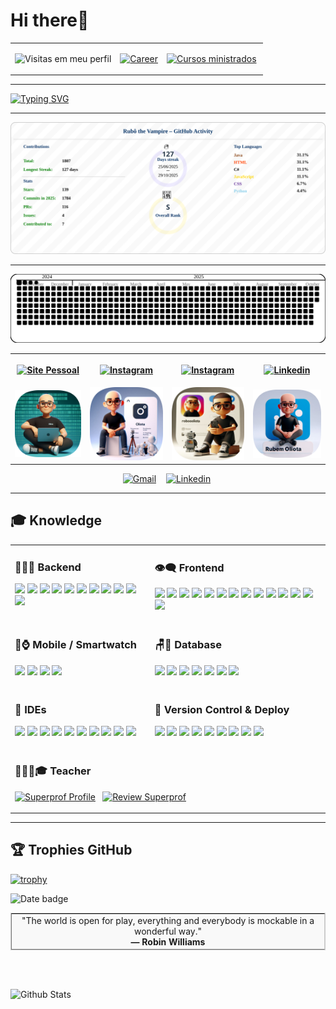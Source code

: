 
# Hi there🥳

 

<table width="100%">
 <tbody style="text-align:center">
 <tr width="100%">
  <td>
   
![Visitas em meu perfil](https://komarev.com/ghpvc/?username=oliota&color=ff0000&label=Welcome+to+my+profile+you+are+visitor+nº:)

  </td>
  
  
  <td>
   
[![Career](https://img.shields.io/badge/dynamic/json?color=blue&label=Career&query=$.years&url=https://oliota.herokuapp.com/career-years&logo=Coveralls)](https://oliota.com/cv)

  </td>
  
  
  <td>
   
[![Cursos ministrados](https://img.shields.io/badge/Courses%20taught-36-green?logo=sqlite&logoColor=white)](https://oliota.com/cursos)&nbsp;

  </td>
 </tr>
 
</tbody>
</table>



---
<!--

<table>
<tbody style="text-align:center">
<tr>
<td>
 
![Oliota's GitHub stats](https://github-readme-stats.vercel.app/api?username=oliota&show_icons=true&theme=vue) 
 
</td>
<td>
 
![Top Langs](https://github-readme-stats.vercel.app/api/top-langs/?username=oliota&layout=compact&theme=vue)  
 
</td>
<td>

![GitHub Streak](https://github-readme-streak-stats.herokuapp.com/?user=oliota&theme=vue) 

</td>
</tr>

</tbody>
</table>

-->
 
[![Typing SVG](https://readme-typing-svg.herokuapp.com/?color=%23f00&width=500&height=80&size=20&multiline=true&lines=Hi,+I'm+Rubem+Oliota;Senior+Software+Engineer+at+KWAN;LISBON+PORTUGAL)](https://git.io/typing-svg)

---



 <!--


<img src="https://heroku-backend-nodejs-fd16668acdd6.herokuapp.com/api/v1/summary-svg?user=oliota" />
<img src="img/summary-svg.svg" alt="drawing"  />

![GitHub Summary](https://heroku-backend-nodejs-fd16668acdd6.herokuapp.com/api/v1/summary-svg?user=oliota)

![GitHub Summary](https://heroku-backend-nodejs-fd16668acdd6.herokuapp.com/api/v1/summary-svg?user=oliota&v=latest)
-->

<!-- summary:start -->
<img src="img/svg/resume/resume_profile.svg" alt="GitHub Summary" />
<!-- updated: 2025-10-29 -->
<!-- summary:end -->





---

![Snake with border](https://raw.githubusercontent.com/oliota/oliota/refs/heads/main/img/svg/snake/snake_updated.svg)

<center>
 


 






   
<table width="100%"> 
        <th>

[![Site Pessoal](https://img.shields.io/badge/-Site_Pessoal-000?style=flat&logo=curl&logoColor=white)](https://www.oliota.com)
</th>
        <th>

[![Instagram](https://img.shields.io/badge/-Oliotaartesanato-ff0000?style=flat&logo=instagram&logoColor=white)](https://www.instagram.com/oliotaartesanato/)
</th>
        <th>

[![Instagram](https://img.shields.io/badge/-roboOLIOTA-ff0000?style=flat&logo=instagram&logoColor=white)](https://www.instagram.com/robooliota/)
</th>
        <th>
        
[![Linkedin](https://img.shields.io/badge/-Linkedin-blue?style=flat&logo=linkedin&logoColor=white)](https://www.linkedin.com/in/rubem-oliota-abb273120/)
</th> 
        <tr>
            <td>
            <a href="https://www.oliota.com"><img src="img/redes_sociais/site_pessoal.png" alt="drawing" width="200"/></a></td>
            <td>
            <a href="https://www.instagram.com/oliotaartesanato/"><img src="img/redes_sociais/site_oliota_artesanato.png" alt="drawing" width="200"/></a></td>
            <td>
            <a href="https://www.instagram.com/robooliota/"><img src="img/redes_sociais/site_robooliota.png" alt="drawing" width="200"/>
</a></td>
            <td>
            <a href="https://www.linkedin.com/in/rubem-oliota-abb273120/">
<img src="img/redes_sociais/site_linkedin.png" alt="drawing" width="200"/></a></td>
        </tr> 
</table>

[![Gmail](https://img.shields.io/badge/-Email-green?style=flat&logo=gmail&logoColor=white)](https://mail.google.com/mail/u/0/?fs=1&to=rubemoliota@gmail.com&su=Contato+-+via+perfil+github&body=Ol%C3%A1+Rubem+Tudo+bem?&tf=cm)&nbsp;
&nbsp;
[![Linkedin](https://img.shields.io/badge/-Buy%20me%20a%20coffee-black?style=flat&logo=java&logoColor=white)](https://www.buymeacoffee.com/oliota/)&nbsp;


</center>
 
<!--
``` javascript
//Fun fact: I once answered the world’s oldest question with a single line of JavaScript
// Which came first, the chicken or the egg?
//Copy , paste and run in browser console
alert("First came the fried eggs, then came the chicken."+[ "🐣","🥚", "🐔", "🐥","🍳"].sort().slice(0,2));

//spoiler First came the fried eggs, then came the chicken.🍳,🐔

```
 -->
 
---

 ## 🎓 Knowledge

<table>
  <tr>
    <td valign="top">
      <h3>👨🏻‍💻 Backend</h3>
      <p>
        <img src="https://img.shields.io/badge/-Java-black?style=flat&logo=Java">
        <img src="https://img.shields.io/badge/-C-black?style=flat&logo=C&logoColor=white">
        <img src="https://img.shields.io/badge/-C%23-black?style=flat&logo=C+sharp&logoColor=white">
        <img src="https://img.shields.io/badge/-Delphi-black?style=flat&logo=Delphi&logoColor=ff0000">
        <img src="https://img.shields.io/badge/-Python-black?style=flat&logo=python">
        <img src="https://img.shields.io/badge/-Node.js-black?style=flat&logo=node.js">
        <img src="https://img.shields.io/badge/-Npm-black?style=flat&logo=npm">
        <img src="https://img.shields.io/badge/-Postman-black?style=flat&logo=postman">
        <img src="https://img.shields.io/badge/-Swagger-black?style=flat&logo=Swagger">
        <img src="https://img.shields.io/badge/-cUrl-black?style=flat&logo=cUrl">
        <img src="https://img.shields.io/badge/-Websphere-black?style=flat&logo=ibm">
      </p>
    </td>
    <td valign="top">
      <h3>👁‍🗨 Frontend</h3>
      <p>
        <img src="https://img.shields.io/badge/-HTML-black?style=flat&logo=HTML5">
        <img src="https://img.shields.io/badge/-CSS-black?style=flat&logo=CSS3&logoColor=1572B6">
        <img src="https://img.shields.io/badge/-Sass-black?style=flat&logo=sass">
        <img src="https://img.shields.io/badge/-Markdown-black?style=flat&logo=markdown">
        <img src="https://img.shields.io/badge/-Bootstrap-black?style=flat&logo=bootstrap">
        <img src="https://img.shields.io/badge/-Materialize-black?style=flat&logo=Material-design&logoColor=red">
        <img src="https://img.shields.io/badge/-JavaScript-black?style=flat&logo=javascript">
        <img src="https://img.shields.io/badge/-Json-black?style=flat&logo=json">
        <img src="https://img.shields.io/badge/-Jquery-black?style=flat&logo=jquery">
        <img src="https://img.shields.io/badge/-Typescript-black?style=flat&logo=typescript">
        <img src="https://img.shields.io/badge/-Angular-black?style=flat&logo=angular&logoColor=red">
        <img src="https://img.shields.io/badge/-Vue.js-black?style=flat&logo=vue.js">
        <img src="https://img.shields.io/badge/-React-black?style=flat&logo=react">
        <img src="https://img.shields.io/badge/-CodePen-black?style=flat&logo=CodePen">
      </p>
    </td>
  </tr>

  <tr>
    <td valign="top">
      <h3>📲⌚ Mobile / Smartwatch</h3>
      <p>
        <img src="https://img.shields.io/badge/-Android%20java-black?style=flat&logo=Android&logoColor=green">
        <img src="https://img.shields.io/badge/-Android%20kotlin-black?style=flat&logo=kotlin&logoColor=green">
        <img src="https://img.shields.io/badge/-React%20Native-black?style=flat&logo=react">
        <img src="https://img.shields.io/badge/-IOS.Swift-black?style=flat&logo=Swift">
      </p>
    </td>
    <td valign="top">
      <h3>🪑🎲 Database</h3>
      <p>
        <img src="https://img.shields.io/badge/-MySql-black?style=flat&logo=mysql">
        <img src="https://img.shields.io/badge/-Oracle-black?style=flat&logo=oracle&logoColor=red">
        <img src="https://img.shields.io/badge/-Sqlite-black?style=flat&logo=sqlite">
        <img src="https://img.shields.io/badge/-SqlServer-black?style=flat&logo=microsoft-Sql-Server">
        <img src="https://img.shields.io/badge/-Firebase-black?style=flat&logo=firebase">
        <img src="https://img.shields.io/badge/-PostgreSql-black?style=flat&logo=postgresql">
        <img src="https://img.shields.io/badge/-DB2-black?style=flat&logo=ibm">
      </p>
    </td>
  </tr>

  <tr>
    <td valign="top">
      <h3>🔧 IDEs</h3>
      <p>
        <img src="https://img.shields.io/badge/-Eclipse-black?style=flat&logo=eclipse-ide&logoColor=orange">
        <img src="https://img.shields.io/badge/-Spring%20Tool%20Suite-black?style=flat&logo=Spring&logoColor=green">
        <img src="https://img.shields.io/badge/-Android%20Studio-black?style=flat&logo=Android+Studio&logoColor=green">
        <img src="https://img.shields.io/badge/-Visual%20Studio%20Code-black?style=flat&logo=visual-studio-code&logoColor=007ACC">
        <img src="https://img.shields.io/badge/-Visual%20Studio-black?style=flat&logo=visual-studio&logoColor=purple">
        <img src="https://img.shields.io/badge/-XCode-black?style=flat&logo=xcode">
        <img src="https://img.shields.io/badge/-Intelij-black?style=flat&logo=Jetbrains&logoColor=white">
        <img src="https://img.shields.io/badge/-PyCharm-black?style=flat&logo=Pycharm&logoColor=blue">
        <img src="https://img.shields.io/badge/-VisualG-black?style=flat&logo=v&logoColor=a66321">
        <img src="https://img.shields.io/badge/-Repl.it-black?style=flat&logo=replit">
      </p>
    </td>
    <td valign="top">
      <h3>💾 Version Control & Deploy</h3>
      <p>
        <img src="https://img.shields.io/badge/-Git-black?style=flat&logo=git">
        <img src="https://img.shields.io/badge/-GitHub-black?style=flat&logo=github">
        <img src="https://img.shields.io/badge/-GitLab-black?style=flat&logo=gitlab">
        <img src="https://img.shields.io/badge/-Bitbucket-black?style=flat&logo=bitbucket">
        <img src="https://img.shields.io/badge/-SourceTree-black?style=flat&logo=sourcetree&logoColor=blue">
        <img src="https://img.shields.io/badge/-Heroku-black?style=flat&logo=heroku">
        <img src="https://img.shields.io/badge/-Google%20domains-black?style=flat&logo=google-domains">
        <img src="https://img.shields.io/badge/-Firebase-black?style=flat&logo=firebase">
        <a href="https://play.google.com/store/apps/dev?id=4624325070796601602">
          <img src="https://img.shields.io/badge/-Google%20play-black?style=flat&logo=google-play">
        </a>
      </p>
    </td>
  </tr>

 <tr>
  <td colspan="2" valign="top">
    <h3>👨🏻‍🏫🎓 Teacher</h3>
    <p>
      <a href="https://www.superprof.pt/aprenda-java-javascript-node-angular-html-css-git-varios-niveis-basico-avancado-desvende-segredos.html"><img src="https://img.shields.io/badge/Superprof-Profile-blue?style=flat&logo=superprof&logoColor=white" alt="Superprof Profile"></a>
      &nbsp;
      <a href="https://www.superprof.pt/ir/30133358-424cd8"><img src="https://img.shields.io/badge/Superprof-Rate-green?style=flat&logo=superprof&logoColor=white" alt="Review Superprof"></a>
    </p>
  </td>
</tr>

</table>

---

  ##  🏆 Trophies GitHub
  
[![trophy](https://github-profile-trophy.vercel.app/?username=oliota&row=1&&margin-w=30)](https://github.com/oliota)


 
<!--
  
![Snake animation](https://github.com/oliota/oliota/blob/output/github-contribution-grid-snake.svg)

 

![Snake with border](https://raw.githubusercontent.com/oliota/oliota/main/img/svg/snake/snake_updated.svg)
 -->
 



<!-- thought:start -->
<p><img src="https://img.shields.io/badge/28%2F10%2F2025-Zen--Thought-blue" alt="Date badge" /></p>

<table cellspacing="0" cellpadding="12" border="1" style="border-collapse:separate; border-spacing:0; border:1px solid #ccc; width:100%;">
  <tr>
    <td style="background:#f9f9f9; text-align:center;">
      &quot;The world is open for play, everything and everybody is mockable in a wonderful way.&quot;<br><strong>— Robin Williams</strong>
    </td>
  </tr>
</table>

<br><br>
<!-- thought:end -->






<img src="https://raw.githubusercontent.com/bornmay/bornmay/Update/svg/Bottom.svg" alt="Github Stats" />
 
 

 


